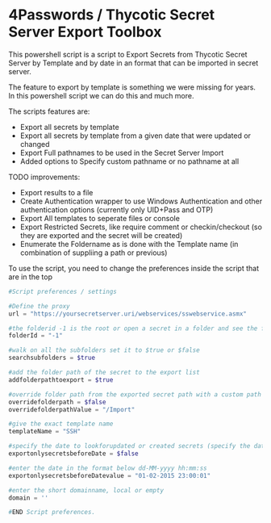 # 4Passwords / Thycotic Secret Server Export Toolbox

This powershell script is a script to Export Secrets from Thycotic Secret Server by Template and by date in an format that can be imported in secret server.

The feature to export by template is something we were missing for years. In this powershell script we can do this and much more.

The scripts features are:

- Export all secrets by template
- Export all secrets by template from a given date that were updated or changed
- Export Full pathnames to be used in the Secret Server Import
- Added options to Specify custom pathname or no pathname at all

TODO improvements:

- Export results to a file
- Create Authentication wrapper to use Windows Authentication and other authentication options (currently only UID+Pass and OTP)
- Export All templates to seperate files or console
- Export Restricted Secrets, like require comment or checkin/checkout (so they are exported and the secret will be created)
- Enumerate the Foldername as is done with the Template name (in combination of suppliing a path or previous)

To use the script, you need to change the preferences inside the script that are in the top
```powershell
#Script preferences / settings

#Define the proxy
url = "https://yoursecretserver.uri/webservices/sswebservice.asmx"

#the folderid -1 is the root or open a secret in a folder and see the folderid in the url
folderId = "-1"

#walk on all the subfolders set it to $true or $false
searchsubfolders = $true

#add the folder path of the secret to the export list
addfolderpathtoexport = $true

#override folder path from the exported secret path with a custom path
overridefolderpath = $false
overridefolderpathValue = "/Import"

#give the exact template name
templateName = "SSH"

#specify the date to lookforupdated or created secrets (specify the date below)
exportonlysecretsbeforeDate = $false

#enter the date in the format below dd-MM-yyyy hh:mm:ss
exportonlysecretsbeforeDatevalue = "01-02-2015 23:00:01"

#enter the short domainname, local or empty
domain = ''

#END Script preferences.


